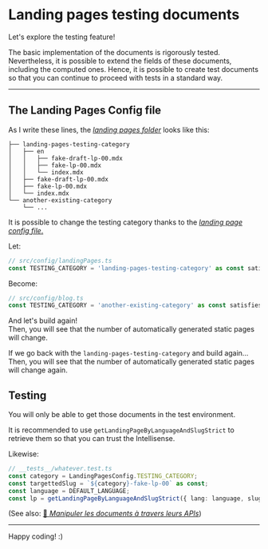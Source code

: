 # Landing pages testing documents

Let's explore the testing feature!

The basic implementation of the documents is rigorously tested. Nevertheless, it is possible to extend the fields of these documents, including the
computed ones. Hence, it is possible to create test documents so that you can continue to proceed with tests in a standard way.

---

## The Landing Pages Config file

As I write these lines, the [_landing pages folder_](/content/landing-pages/) looks like this:

```
├── landing-pages-testing-category
│   ├── en
│   │   ├── fake-draft-lp-00.mdx
│   │   ├── fake-lp-00.mdx
│   │   └── index.mdx
│   ├── fake-draft-lp-00.mdx
│   ├── fake-lp-00.mdx
│   └── index.mdx
└── another-existing-category
    └── ...
```

It is possible to change the testing category thanks to the [_landing page config file_.](/src/config/landingPages.ts)

Let:

```ts
// src/config/landingPages.ts
const TESTING_CATEGORY = 'landing-pages-testing-category' as const satisfies LandingPageCategory;
```

Become:

```ts
// src/config/blog.ts
const TESTING_CATEGORY = 'another-existing-category' as const satisfies LandingPageCategory;
```

And let's build again!  
Then, you will see that the number of automatically generated static pages will change.

If we go back with the `landing-pages-testing-category` and build again...  
Then, you will see that the number of automatically generated static pages will change again.

## Testing

You will only be able to get those documents in the test environment.

It is recommended to use `getLandingPageByLanguageAndSlugStrict` to retrieve them so that you can trust the Intellisense.

Likewise:

```ts
// __tests__/whatever.test.ts
const category = LandingPagesConfig.TESTING_CATEGORY;
const targettedSlug = `${category}-fake-lp-00` as const;
const language = DEFAULT_LANGUAGE;
const lp = getLandingPageByLanguageAndSlugStrict({ lang: language, slug: targettedSlug }) as LandingPage;
```

(See also: [🥖 _Manipuler les documents à travers leurs APIs_](https://www.youtube.com/watch?v=KuqgybpPrZA))

---

Happy coding! :)
